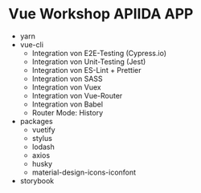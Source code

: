 # Vue Workshop APIIDA APP

- yarn
- vue-cli
  - Integration von E2E-Testing (Cypress.io)
  - Integration von Unit-Testing (Jest)
  - Integration von ES-Lint + Prettier
  - Integration von SASS
  - Integration von Vuex
  - Integration von Vue-Router
  - Integration von Babel
  - Router Mode: History
- packages
  - vuetify
  - stylus
  - lodash
  - axios
  - husky
  - material-design-icons-iconfont
- storybook
